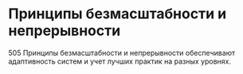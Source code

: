 # Принципы безмасштабности и непрерывности

505 Принципы безмасштабности и непрерывности обеспечивают адаптивность систем и учет лучших практик на разных уровнях.
